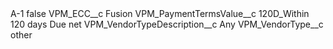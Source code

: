 <?xml version="1.0" encoding="UTF-8"?>
<CustomMetadata xmlns="http://soap.sforce.com/2006/04/metadata" xmlns:xsi="http://www.w3.org/2001/XMLSchema-instance" xmlns:xsd="http://www.w3.org/2001/XMLSchema">
    <label>A-1</label>
    <protected>false</protected>
    <values>
        <field>VPM_ECC__c</field>
        <value xsi:type="xsd:string">Fusion</value>
    </values>
    <values>
        <field>VPM_PaymentTermsValue__c</field>
        <value xsi:type="xsd:string">120D_Within 120 days Due net</value>
    </values>
    <values>
        <field>VPM_VendorTypeDescription__c</field>
        <value xsi:type="xsd:string">Any</value>
    </values>
    <values>
        <field>VPM_VendorType__c</field>
        <value xsi:type="xsd:string">other</value>
    </values>
</CustomMetadata>
